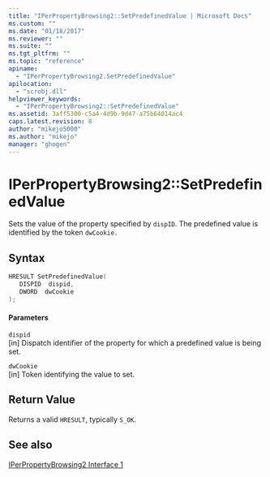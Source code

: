 ```yaml
---
title: "IPerPropertyBrowsing2::SetPredefinedValue | Microsoft Docs"
ms.custom: ""
ms.date: "01/18/2017"
ms.reviewer: ""
ms.suite: ""
ms.tgt_pltfrm: ""
ms.topic: "reference"
apiname: 
  - "IPerPropertyBrowsing2.SetPredefinedValue"
apilocation: 
  - "scrobj.dll"
helpviewer_keywords: 
  - "IPerPropertyBrowsing2::SetPredefinedValue"
ms.assetid: 3aff5300-c5a4-4d9b-9d47-a75b64014ac4
caps.latest.revision: 8
author: "mikejo5000"
ms.author: "mikejo"
manager: "ghogen"
---
```

# IPerPropertyBrowsing2::SetPredefinedValue
Sets the value of the property specified by `dispID`. The predefined value is identified by the token `dwCookie.`  
  
## Syntax  
  
```cpp
HRESULT SetPredefinedValue(  
   DISPID  dispid,  
   DWORD  dwCookie  
);  
```  
  
#### Parameters  
 `dispid`  
 [in] Dispatch identifier of the property for which a predefined value is being set.  
  
 `dwCookie`  
 [in] Token identifying the value to set.  
  
## Return Value  
 Returns a valid `HRESULT`, typically `S_OK`.  
  
## See also  
 [IPerPropertyBrowsing2 Interface 1](../../winscript/reference/iperpropertybrowsing2-interface-1.md)